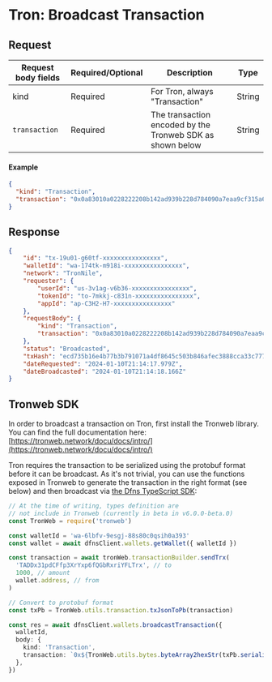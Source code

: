 # Tron: Broadcast Transaction

## Request <a href="#request-body" id="request-body"></a>

| Request body fields | Required/Optional | Description                                               | Type   |
| ------------------- | ----------------- | --------------------------------------------------------- | ------ |
| kind                | Required          | For Tron, always "Transaction"                            | String |
| `transaction`       | Required          | The transaction encoded by the Tronweb SDK as shown below | String |

#### Example

```json
{
  "kind": "Transaction",
  "transaction": "0x0a83010a0228222208b142ad939b228d784090a7eaa9cf315a65080112610a2d747970652e676f6f676c65617069732e636f6d2f70726f746f636f6c2e5472616e73666572436f6e747261637412300a15419d31b91d72b58d7c8c02a7124410e168989f372d12154102a69d5d85c05864dc6fd74f57db3fa37aff7b94180170b0d2e6a9cf31"
}
```

## Response <a href="#response" id="response"></a>

```json
{
    "id": "tx-19u01-g60tf-xxxxxxxxxxxxxxxx",
    "walletId": "wa-174tk-m918i-xxxxxxxxxxxxxxxx",
    "network": "TronNile",
    "requester": {
        "userId": "us-3v1ag-v6b36-xxxxxxxxxxxxxxxx",
        "tokenId": "to-7mkkj-c831n-xxxxxxxxxxxxxxxx",
        "appId": "ap-C3H2-H7-xxxxxxxxxxxxxxxx"
    },
    "requestBody": {
        "kind": "Transaction",
        "transaction": "0x0a83010a0228222208b142ad939b228d784090a7eaa9cf315a65080112610a2d747970652e676f6f676c65617069732e636f6d2f70726f746f636f6c2e5472616e73666572436f6e747261637412300a15419d31b91d72b58d7c8c02a7124410e168989f372d12154102a69d5d85c05864dc6fd74f57db3fa37aff7b94180170b0d2e6a9cf31"
    },
    "status": "Broadcasted",
    "txHash": "ecd735b16e4b77b3b791071a4df8645c503b846afec3888cca33c777e78ad3a4",
    "dateRequested": "2024-01-10T21:14:17.979Z",
    "dateBroadcasted": "2024-01-10T21:14:18.166Z"
}
```

## Tronweb SDK

In order to broadcast a transaction on Tron, first install the Tronweb library.  You can find the full documentation here: [https://tronweb.network/docu/docs/intro/](https://tronweb.network/docu/docs/intro/)

Tron requires the transaction to be serialized using the protobuf format before it can be broadcast. As it's not trivial, you can use the functions exposed in Tronweb to generate the transaction in the right format (see below) and then broadcast via [the Dfns TypeScript SDK](https://github.com/dfns/dfns-sdk-ts):

```typescript
// At the time of writing, types definition are
// not include in Tronweb (currently in beta in v6.0.0-beta.0)
const TronWeb = require('tronweb')

const walletId = 'wa-6lbfv-9esgj-88s80c0qsih0a393'
const wallet = await dfnsClient.wallets.getWallet({ walletId })

const transaction = await tronWeb.transactionBuilder.sendTrx(
  'TADDx31pdCFfp3XrYxp6fQGbRxriYFLTrx', // to
  1000, // amount
  wallet.address, // from
)

// Convert to protobuf format
const txPb = TronWeb.utils.transaction.txJsonToPb(transaction)

const res = await dfnsClient.wallets.broadcastTransaction({
  walletId,
  body: {
    kind: 'Transaction',
    transaction: `0x${TronWeb.utils.bytes.byteArray2hexStr(txPb.serializeBinary())}`,
  },
})
```
